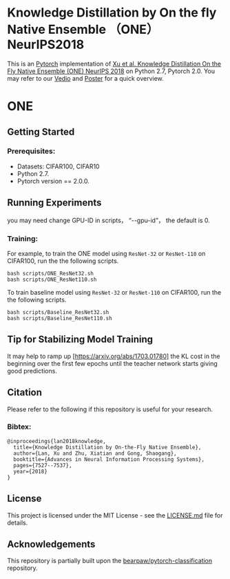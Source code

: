 # Knowledge Distillation by On the fly Native Ensemble （ONE）NeurIPS2018
This is an [Pytorch](https://pytorch.org) implementation of  [Xu et al. Knowledge Distillation On the Fly Native Ensemble (ONE) NeurIPS 2018](https://arxiv.org/pdf/1806.04606.pdf) on Python 2.7, Pytorch 2.0. 
You may refer to our [Vedio](http://www.eecs.qmul.ac.uk/~xl309/Doc/Publication/2018/NIPS2018/ONE-Slide-PPT.mp4) and [Poster](http://www.eecs.qmul.ac.uk/~xl309/Doc/Publication/2018/NIPS2018/Poster_landscape.pdf)  for a quick overview.

# ONE





## Getting Started

### Prerequisites:

- Datasets: CIFAR100, CIFAR10
- Python 2.7. 
- Pytorch version == 2.0.0. 




## Running Experiments
you may need change GPU-ID in scripts， “--gpu-id”， the default is 0.
### Training: 


For example, to train the ONE model using `ResNet-32` or `ResNet-110`  on CIFAR100, run the the following scripts.
```
bash scripts/ONE_ResNet32.sh
bash scripts/ONE_ResNet110.sh
```
To train baseline model using `ResNet-32` or `ResNet-110` on CIFAR100, run the the following scripts.
```
bash scripts/Baseline_ResNet32.sh
bash scripts/Baseline_ResNet110.sh
```

## Tip for Stabilizing Model Training
It may help to ramp up [https://arxiv.org/abs/1703.01780] the KL cost in the beginning over the first few epochs until the teacher network starts giving good predictions.
## Citation
Please refer to the following if this repository is useful for your research.

### Bibtex:

```
@inproceedings{lan2018knowledge,
  title={Knowledge Distillation by On-the-Fly Native Ensemble},
  author={Lan, Xu and Zhu, Xiatian and Gong, Shaogang},
  booktitle={Advances in Neural Information Processing Systems},
  pages={7527--7537},
  year={2018}
}
```

## License

This project is licensed under the MIT License - see the [LICENSE.md](https://github.com/Lan1991Xu/ONE_NeurIPS2018/blob/master/LICENSE) file for details.


## Acknowledgements

This repository is partially built upon the [bearpaw/pytorch-classification](https://github.com/bearpaw/pytorch-classification) repository. 
